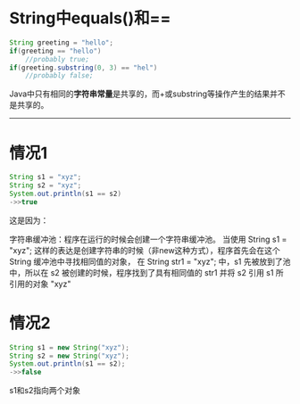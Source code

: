 # String中equals()和==
``` Java
String greeting = "hello";
if(greeting == "hello")
    //probably true;
if(greeting.substring(0, 3) == "hel")
    //probably false;
```
Java中只有相同的**字符串常量**是共享的，而+或substring等操作产生的结果并不是共享的。

---
# 情况1
```Java
String s1 = "xyz";
String s2 = "xyz";
System.out.println(s1 == s2)
->>true
```
这是因为：

字符串缓冲池：程序在运行的时候会创建一个字符串缓冲池。
当使用 String s1 = "xyz"; 这样的表达是创建字符串的时候（非new这种方式），程序首先会在这个 String 缓冲池中寻找相同值的对象，
在 String str1 = "xyz"; 中，s1 先被放到了池中，所以在 s2 被创建的时候，程序找到了具有相同值的 str1
并将 s2 引用 s1 所引用的对象 "xyz"
# 情况2
```Java
String s1 = new String("xyz");
String s2 = new String("xyz");
System.out.println(s1 == s2);
->>false
```
s1和s2指向两个对象